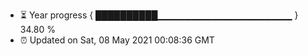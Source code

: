- ⏳ Year progress { ██████████▁▁▁▁▁▁▁▁▁▁▁▁▁▁▁▁▁▁▁▁ } 34.80 %
- ⏰ Updated on Sat, 08 May 2021 00:08:36 GMT

